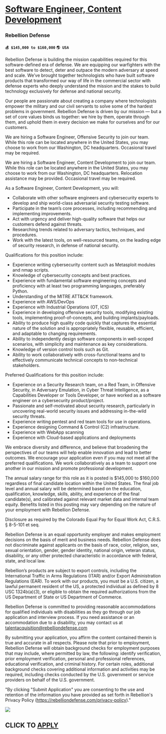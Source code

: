 # [Software Engineer, Content Development](https://www.remotewlb.com/apply/software-engineer-content-development-85146)  
### Rebellion Defense  
#### `💰 $145,000 to $160,000` `🌎 USA`  

Rebellion Defense is building the mission capabilities required for this software-defined era of defense. We are equipping our warfighters with the best software to detect, deter and outpace the modern adversary at speed and scale. We’ve brought together technologists who have built software products that transformed our way of life in the commercial sector with defense experts who deeply understand the mission and the stakes to build technology exclusively for defense and national security.

Our people are passionate about creating a company where technologists empower the military and our civil servants to solve some of the hardest problems in government. Rebellion Defense is driven by our mission — but a set of core values binds us together: we hire by them, operate through them, and uphold them in every decision we make for ourselves and for our customers.

We are hiring a Software Engineer, Offensive Security to join our team. While this role can be located anywhere in the United States, you may choose to work from our Washington, DC headquarters. Occasional travel may be required.

We are hiring a Software Engineer, Content Development to join our team. While this role can be located anywhere in the United States, you may choose to work from our Washington, DC headquarters. Relocation assistance may be provided. Occasional travel may be required.

As a Software Engineer, Content Development, you will:

  * Collaborate with other software engineers and cybersecurity experts to develop and ship world-class adversarial security testing software.
  * Participate in the team’s core processes, including recommending and implementing improvements.
  * Act with urgency and deliver high-quality software that helps our customers defend against threats.
  * Researching trends related to adversary tactics, techniques, and procedures.
  * Work with the latest tools, on well-resourced teams, on the leading edge of security research, in defense of national security.

Qualifications for this position include:

  * Experience writing cybersecurity content such as Metasploit modules and nmap scripts.
  * Knowledge of cybersecurity concepts and best practices.
  * Experience with fundamental software engineering concepts and proficiency with at least two programming languages, preferably Python. 
  * Understanding of the MITRE ATT&CK framework. 
  * Experience with AWS/DevOps
  * Experience with Industrial Operations (OT, ICS)
  * Experience in developing offensive security tools, modifying existing tools, implementing proof-of-concepts, and building implants/payloads.
  * Ability to produce high quality code quickly that captures the essential nature of the solution and is appropriately flexible, reusable, efficient, and adaptable to changing requirements.
  * Ability to independently design software components in well-scoped scenarios, with simplicity and maintenance as key considerations.
  * Knowledge of version control tools such as Git.
  * Ability to work collaboratively with cross-functional teams and to effectively communicate technical concepts to non-technical stakeholders.

Preferred Qualifications for this position include:

  * Experience on a Security Research team, on a Red Team, in Offensive Security, in Adversary Emulation, in Cyber Threat Intelligence, as a Capabilities Developer or Tools Developer, or have worked as a software engineer on a cybersecurity product/project.
  * Passionate and self-motivated about security research, particularly in uncovering real-world security issues and addressing in-the-wild security threats. 
  * Experience writing pentest and red team tools for use in operations.
  * Experience designing Command & Control (C2) infrastructure.
  * Experience with WebApp scanning
  * Experience with Cloud-based applications and deployments

We embrace diversity and difference, and believe that broadening the perspectives of our teams will help enable innovation and lead to better outcomes. We encourage your application even if you may not meet all the preferred qualifications. We work collaboratively as a team to support one another in our mission and promote professional development.

The annual salary range for this role as it is posted is $145,000 to $160,000 regardless of final candidate location within the United States. The final job level and annual salary will be determined based on the education, qualification, knowledge, skills, ability, and experience of the final candidate(s), and calibrated against relevant market data and internal team equity. Benefits listed in this posting may vary depending on the nature of your employment with Rebellion Defense.

Disclosure as required by the Colorado Equal Pay for Equal Work Act, C.R.S. § 8-5-101 et seq.

Rebellion Defense is an equal opportunity employer and makes employment decisions on the basis of merit and business needs. Rebellion Defense does not discriminate against applicants on the basis of race, color, religion, sex, sexual orientation, gender, gender identity, national origin, veteran status, disability, or any other protected characteristic in accordance with federal, state, and local law.  
  
Rebellion’s products are subject to export controls, including the International Traffic in Arms Regulations (ITAR) and/or Export Administration Regulations (EAR). To work with our products, you must be a U.S. citizen, a lawful permanent resident of the US, a protected individual as defined by 8 USC 1324b(a)(3), or eligible to obtain the required authorizations from the US Department of State or US Department of Commerce.

Rebellion Defense is committed to providing reasonable accommodations for qualified individuals with disabilities as they go through our job application and interview process. If you need assistance or an accommodation due to a disability, you may contact us at talentacquisition@rebelliondefense.com

By submitting your application, you affirm the content contained therein is true and accurate in all respects. Please note that prior to employment, Rebellion Defense will obtain background checks for employment purposes that may include, where permitted by law, the following: identify verification, prior employment verification, personal and professional references, educational verification, and criminal history. For certain roles, additional background checks covering additional information and activities may be required, including checks conducted by the U.S. government or service providers on behalf of the U.S. government.

"By clicking "Submit Application" you are consenting to the use and retention of the information you have provided as set forth in Rebellion's Privacy Policy (https://rebelliondefense.com/privacy-policy)."

![](https://remotive.com/job/track/1904613/blank.gif?source=public_api)  
## CLICK TO [APPLY](https://www.remotewlb.com/apply/software-engineer-content-development-85146)

